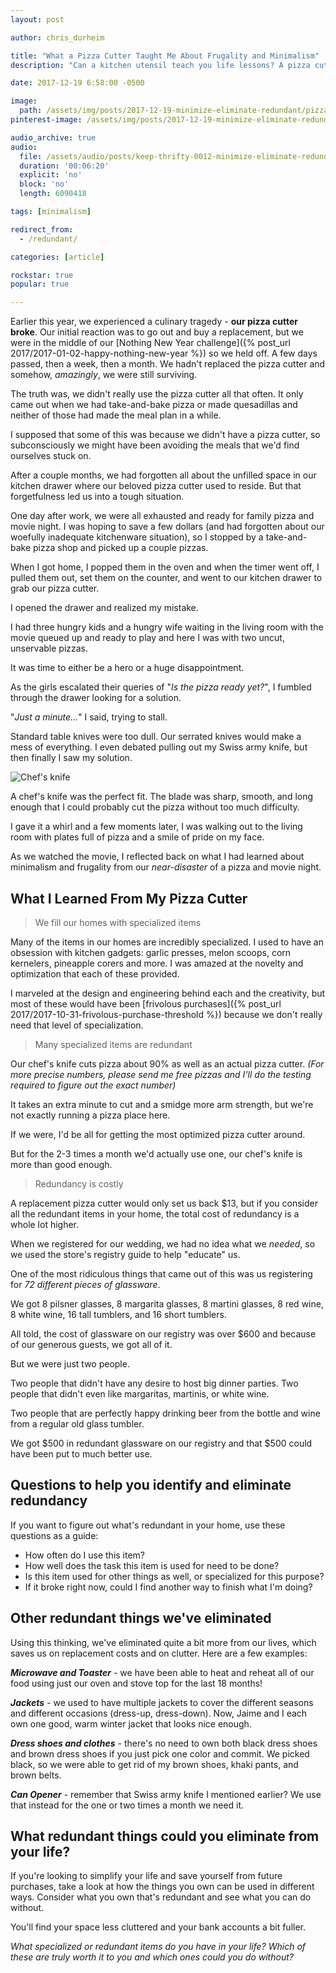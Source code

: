 ```yaml
---
layout: post

author: chris_durheim

title: "What a Pizza Cutter Taught Me About Frugality and Minimalism"
description: "Can a kitchen utensil teach you life lessons? A pizza cutter once taught me some cool stuff about minimalism and frugality :)"

date: 2017-12-19 6:58:00 -0500

image:
  path: /assets/img/posts/2017-12-19-minimize-eliminate-redundant/pizza-cutter.jpg
pinterest-image: /assets/img/posts/2017-12-19-minimize-eliminate-redundant/pizza-cutter-pinterest.png

audio_archive: true
audio:
  file: /assets/audio/posts/keep-thrifty-0012-minimize-eliminate-redundant.mp3
  duration: '00:06:20'
  explicit: 'no'
  block: 'no'
  length: 6090418

tags: [minimalism]

redirect_from:
  - /redundant/

categories: [article]

rockstar: true
popular: true

---
```


Earlier this year, we experienced a culinary tragedy - __our pizza cutter broke__. Our initial reaction was to go out and buy a replacement, but we were in the middle of our [Nothing New Year challenge]({% post_url 2017/2017-01-02-happy-nothing-new-year %}) so we held off. A few days passed, then a week, then a month. We hadn't replaced the pizza cutter and somehow, _amazingly_, we were still surviving.

The truth was, we didn't really use the pizza cutter all that often. It only came out when we had take-and-bake pizza or made quesadillas and neither of those had made the meal plan in a while.

I supposed that some of this was because we didn't have a pizza cutter, so subconsciously we might have been avoiding the meals that we'd find ourselves stuck on.

After a couple months, we had forgotten all about the unfilled space in our kitchen drawer where our beloved pizza cutter used to reside. But that forgetfulness led us into a tough situation.

One day after work, we were all exhausted and ready for family pizza and movie night. I was hoping to save a few dollars (and had forgotten about our woefully inadequate kitchenware situation), so I stopped by a take-and-bake pizza shop and picked up a couple pizzas.

When I got home, I popped them in the oven and when the timer went off, I pulled them out, set them on the counter, and went to our kitchen drawer to grab our pizza cutter.

I opened the drawer and realized my mistake.

I had three hungry kids and a hungry wife waiting in the living room with the movie queued up and ready to play and here I was with two uncut, unservable pizzas.

It was time to either be a hero or a huge disappointment.

As the girls escalated their queries of "_Is the pizza ready yet?_", I fumbled through the drawer looking for a solution.

"_Just a minute..._" I said, trying to stall.

Standard table knives were too dull. Our serrated knives would make a mess of everything. I even debated pulling out my Swiss army knife, but then finally I saw my solution.

![Chef's knife]({{site.url}}/assets/img/posts/2017-12-19-minimize-eliminate-redundant/chefs-knife.jpg)

A chef's knife was the perfect fit. The blade was sharp, smooth, and long enough that I could probably cut the pizza without too much difficulty.

I gave it a whirl and a few moments later, I was walking out to the living room with plates full of pizza and a smile of pride on my face.

As we watched the movie, I reflected back on what I had learned about minimalism and frugality from our _near-disaster_ of a pizza and movie night.

## What I Learned From My Pizza Cutter

> We fill our homes with specialized items

Many of the items in our homes are incredibly specialized. I used to have an obsession with kitchen gadgets: garlic presses, melon scoops, corn kernelers, pineapple corers and more. I was amazed at the novelty and optimization that each of these provided.

I marveled at the design and engineering behind each and the creativity, but most of these would have been [frivolous purchases]({% post_url 2017/2017-10-31-frivolous-purchase-threshold %}) because we don't really need that level of specialization.

> Many specialized items are redundant

Our chef's knife cuts pizza about 90% as well as an actual pizza cutter. _(For more precise numbers, please send me free pizzas and I'll do the testing required to figure out the exact number)_

It takes an extra minute to cut and a smidge more arm strength, but we're not exactly running a pizza place here.

If we were, I'd be all for getting the most optimized pizza cutter around.

But for the 2-3 times a month we'd actually use one, our chef's knife is more than good enough.

> Redundancy is costly

A replacement pizza cutter would only set us back $13, but if you consider all the redundant items in your home, the total cost of redundancy is a whole lot higher.

When we registered for our wedding, we had no idea what we _needed_, so we used the store's registry guide to help "educate" us.

One of the most ridiculous things that came out of this was us registering for _72 different pieces of glassware_.

We got 8 pilsner glasses, 8 margarita glasses, 8 martini glasses, 8 red wine, 8 white wine, 16 tall tumblers, and 16 short tumblers.

All told, the cost of glassware on our registry was over $600 and because of our generous guests, we got  all of it.

But we were just two people.

Two people that didn't have any desire to host big dinner parties. Two people that didn't even like margaritas, martinis, or white wine.

Two people that are perfectly happy drinking beer from the bottle and wine from a regular old glass tumbler.

We got $500 in redundant glassware on our registry and that $500 could have been put to much better use.

## Questions to help you identify and eliminate redundancy

If you want to figure out what's redundant in your home, use these questions as a guide:

- How often do I use this item?
- How well does the task this item is used for need to be done?
- Is this item used for other things as well, or specialized for this purpose?
- If it broke right now, could I find another way to finish what I'm doing?

## Other redundant things we've eliminated

Using this thinking, we've eliminated quite a bit more from our lives, which saves us on replacement costs and on clutter. Here are a few examples:

___Microwave and Toaster___ - we have been able to heat and reheat all of our food using just our oven and stove top for the last 18 months!

___Jackets___ - we used to have multiple jackets to cover the different seasons and different occasions (dress-up, dress-down). Now, Jaime and I each own one good, warm winter jacket that looks nice enough.

___Dress shoes and clothes___ - there's no need to own both black dress shoes and brown dress shoes if you just pick one color and commit. We picked black, so we were able to get rid of my brown shoes, khaki pants, and brown belts.

___Can Opener___ - remember that Swiss army knife I mentioned earlier? We use that instead for the one or two times a month we need it.

## What redundant things could you eliminate from your life?

If you're looking to simplify your life and save yourself from future purchases, take a look at how the things you own can be used in different ways. Consider what you own that's redundant and see what you can do without.

You'll find your space less cluttered and your bank accounts a bit fuller.

_What specialized or redundant items do you have in your life? Which of these are truly worth it to you and which ones could you do without?_
